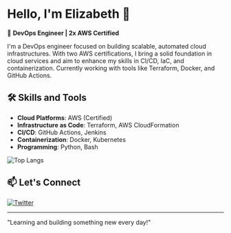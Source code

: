 # Hello, I'm Elizabeth 👋
🚀 **DevOps Engineer | 2x AWS Certified**

I'm a DevOps engineer focused on building scalable, automated cloud infrastructures. With two AWS certifications, I bring a solid foundation in cloud services and aim to enhance my skills in CI/CD, IaC, and containerization. Currently working with tools like Terraform, Docker, and GitHub Actions.

## 🛠 Skills and Tools
- **Cloud Platforms**: AWS (Certified)
- **Infrastructure as Code**: Terraform, AWS CloudFormation
- **CI/CD**: GitHub Actions, Jenkins
- **Containerization**: Docker, Kubernetes 
- **Programming**: Python, Bash

![Top Langs](https://github-readme-stats.vercel.app/api/top-langs/?username=girlincyberspace&layout=compact)


## 📫 Let's Connect
[![Twitter](https://img.shields.io/badge/Twitter-1DA1F2?style=for-the-badge&logo=twitter&logoColor=white)](https://twitter.com/@lizbeth_0g)

---
"Learning and building something new every day!"  
